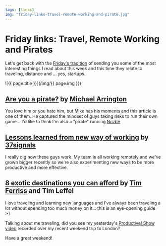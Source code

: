 ```yaml
---
tags: [links]
img: "friday-links-travel-remote-working-and-pirate.jpg"
---
```


# Friday links: Travel, Remote Working and Pirates


Let's get back with the [Friday's tradition](/links/) of sending you some of the most interesting things I read about this week and this time they relate to traveling, distance and ... yes, startups.

<!--More-->

![{{ page.title }}](/img/{{ page.img }})


## [Are you a pirate?](http://techcrunch.com/2010/10/31/are-you-a-pirate/) by [Michael Arrington](http://twitter.com/arrington)

You love him or you hate him, but Mike has his moments and this article is one of them. He captured the mindset of guys taking risks to run their own game... I'd like to think I'm also a "pirate" running [Nozbe][n]

## [Lessons learned from new way of working](http://37signals.com/svn/posts/2640-another-round-of-lessons-learned-from-our-new-team-based-way-of-working) by [37signals](http://twitter.com/37signals)

I really dig how these guys work. My team is all working remotely and we've grown bigger recently so we're also experimenting new ways to be more productive and more effective.

## [8 exotic destinations you can afford](http://www.fourhourworkweek.com/blog/2010/11/04/exotic-destination-bargains/) by [Tim Ferriss](http://twitter.com/tferriss) and Tim Leffel

I love traveling and learning new languages and I've always been traveling a lot without spending too much money on it... this is an eye-opening guide :-)

Talking about me traveling, did you see my yesterday's [Productive! Show video](/smartphone-vs-laptop-on-weekend-trips-to-london-episode-28/) recorded over my recent weekend trip to London?

Have a great weekend!  



[n]: https://michael.gratis/nozbe